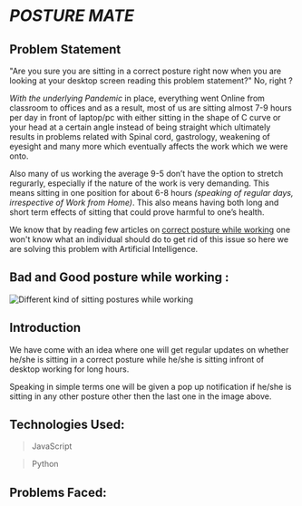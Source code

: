 # _POSTURE MATE_
## Problem Statement

"Are you sure you are sitting in a correct posture right now when you are looking at your desktop screen reading this problem statement?" No, right ?

_With the underlying Pandemic_ in place, everything went Online from classroom to offices and as a result, most of us are sitting almost 7-9 hours per day in front of laptop/pc with either sitting in the shape of C curve or your head at a certain angle instead of being straight which ultimately results in problems related with Spinal cord,  gastrology, weakening of eyesight and many more which eventually affects the work which we were onto.

Also many of us working the average 9-5 don’t have the option to stretch regurarly, especially if the nature of the work is very demanding. This means sitting in one position for about 6-8 hours _(speaking of regular days, irrespective of Work from Home)_. This also means having both long and short term effects of sitting that could prove harmful to one’s health.

We know that by reading few articles on [correct posture while working](https://www.work-fit.com/blog/how-to-sit-properly-at-your-desk) one won't know what an individual should do to get rid of this issue so here we are solving this problem with Artificial Intelligence.

## Bad and Good posture while working : 
![](https://assets.website-files.com/5876c7374691a7d805ce8d19/5aa15464efcfd20001628a17_shutterstock_524133304-p-1080.jpeg "Different kind of sitting postures while working")

## Introduction
We have come with an idea where one will get regular updates on whether he/she is sitting in a correct posture while he/she is sitting infront of desktop working for long hours.

Speaking in simple terms one will be given a pop up notification if he/she is sitting in any other posture other then the last one in the image above.

## Technologies Used:
> JavaScript

> Python


## Problems Faced: